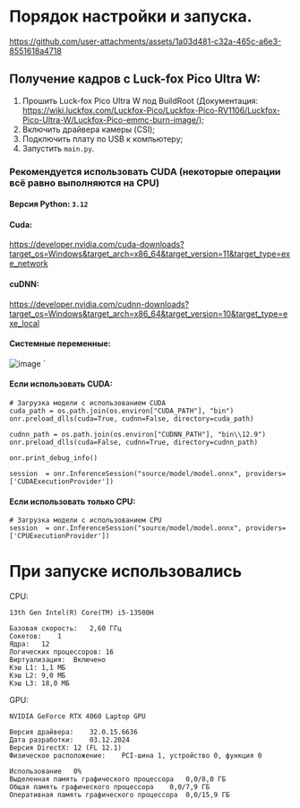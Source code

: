 # Порядок настройки и запуска.


https://github.com/user-attachments/assets/1a03d481-c32a-465c-a6e3-8551618a4718


## Получение кадров с Luck-fox Pico Ultra W:
  1) Прошить Luck-fox Pico Ultra W под BuildRoot (Документация: https://wiki.luckfox.com/Luckfox-Pico/Luckfox-Pico-RV1106/Luckfox-Pico-Ultra-W/Luckfox-Pico-emmc-burn-image/);
  2) Включить драйвера камеры (CSI);
  3) Подключить плату по USB к компьютеру;
  4) Запустить ```main.py```.

### Рекомендуется использовать CUDA (некоторые операции всё равно выполняются на CPU)
#### Версия Python: ```3.12```
#### Cuda:
https://developer.nvidia.com/cuda-downloads?target_os=Windows&target_arch=x86_64&target_version=11&target_type=exe_network

#### cuDNN:
https://developer.nvidia.com/cudnn-downloads?target_os=Windows&target_arch=x86_64&target_version=10&target_type=exe_local

#### Системные переменные:

![image](https://github.com/user-attachments/assets/d21de4dc-c5e7-427f-bc66-7f11951fdbb1)
`

#### Если использовать CUDA:
```
# Загрузка модели с использованием CUDA
cuda_path = os.path.join(os.environ["CUDA_PATH"], "bin")
onr.preload_dlls(cuda=True, cudnn=False, directory=cuda_path)

cudnn_path = os.path.join(os.environ["CUDNN_PATH"], "bin\\12.9")
onr.preload_dlls(cuda=False, cudnn=True, directory=cudnn_path)

onr.print_debug_info()

session  = onr.InferenceSession("source/model/model.onnx", providers=['CUDAExecutionProvider'])
```

#### Если использовать только CPU:
```
# Загрузка модели с использованием CPU
session  = onr.InferenceSession("source/model/model.onnx", providers=['CPUExecutionProvider'])
```

# При запуске использовались

CPU:

	13th Gen Intel(R) Core(TM) i5-13500H

	Базовая скорость:	2,60 ГГц
	Сокетов:	1
	Ядра:	12
	Логических процессоров:	16
	Виртуализация:	Включено
	Кэш L1:	1,1 МБ
	Кэш L2:	9,0 МБ
	Кэш L3:	18,0 МБ
 
GPU:

	NVIDIA GeForce RTX 4060 Laptop GPU

	Версия драйвера:	32.0.15.6636
	Дата разработки:	03.12.2024
	Версия DirectX:	12 (FL 12.1)
	Физическое расположение:	PCI-шина 1, устройство 0, функция 0

	Использование	0%
	Выделенная память графического процессора	0,0/8,0 ГБ
	Общая память графического процессора	0,0/7,9 ГБ
	Оперативная память графического процессора	0,0/15,9 ГБ





